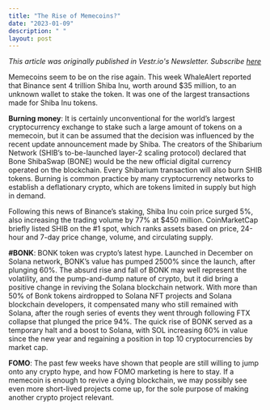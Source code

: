 ```yaml
---
title: "The Rise of Memecoins?"
date: "2023-01-09"
description: " "
layout: post
---
```


<i>This article was originally published in Vestr.io's Newsletter. Subscribe <a href="https://www.vestr.io/" target="_blank">here</a></i>

Memecoins seem to be on the rise again. This week WhaleAlert reported that Binance sent 4 trillion Shiba Inu, worth around $35 million, to an unknown wallet to stake the token. It was one of the largest transactions made for Shiba Inu tokens.

<b>Burning money</b>: It is certainly unconventional for the world’s largest cryptocurrency exchange to stake such a large amount of tokens on a memecoin, but it can be assumed that the decision was influenced by the recent update announcement made by Shiba. The creators of the Shibarium Network (SHIB’s to-be-launched layer-2 scaling protocol) declared that Bone ShibaSwap (BONE) would be the new official digital currency operated on the blockchain. Every Shibarium transaction will also burn SHIB tokens. Burning is common practice by many cryptocurrency networks to establish a deflationary crypto, which are tokens limited in supply but high in demand.

Following this news of Binance’s staking, Shiba Inu coin price surged 5%, also increasing the trading volume by 77% at $450 million. CoinMarketCap briefly listed SHIB on the #1 spot, which ranks assets based on price, 24-hour and 7-day price change, volume, and circulating supply.

<b>#BONK</b>: BONK token was crypto’s latest hype. Launched in December on Solana network, BONK’s value has pumped 2500% since the launch, after plunging 60%. The absurd rise and fall of BONK may well represent the volatility, and the pump-and-dump nature of crypto, but it did bring a positive change in reviving the Solana blockchain network. With more than 50% of Bonk tokens airdropped to Solana NFT projects and Solana blockchain developers, it compensated many who still remained with Solana, after the rough series of events they went through following FTX collapse that plunged the price 94%. The quick rise of BONK served as a temporary halt and a boost to Solana, with SOL increasing 60% in value since the new year and regaining a position in top 10 cryptocurrencies by market cap.

<b>FOMO</b>: The past few weeks have shown that people are still willing to jump onto any crypto hype, and how FOMO marketing is here to stay. If a memecoin is enough to revive a dying blockchain, we may possibly see even more short-lived projects come up, for the sole purpose of making another crypto project relevant.
